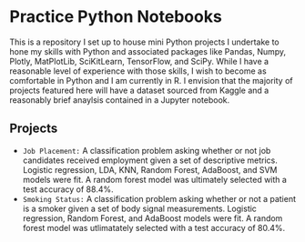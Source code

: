# Practice Python Notebooks

This is a repository I set up to house mini Python projects I undertake to hone my skills with Python and associated packages like Pandas, Numpy, Plotly, MatPlotLib, SciKitLearn, TensorFlow, and SciPy. While I have a reasonable level of experience with those skills, I wish to become as comfortable in Python and I am currently in R. I envision that the majority of projects featured here will have a dataset sourced from Kaggle and a reasonably brief anaylsis contained in a Jupyter notebook. 

## Projects

* `Job Placement:` A classification problem asking whether or not job candidates received employment given a set of descriptive metrics. Logistic regression, LDA, KNN, Random Forest, AdaBoost, and SVM models were fit. A random forest model was ultimately selected with a test accuracy of 88.4%.
* `Smoking Status:` A classification problem asking whether or not a patient is a smoker given a set of body signal measurements. Logistic regression, Random Forest, and AdaBoost models were fit. A random forest model was utlimatately selected with a test accuracy of 80.4%. 
